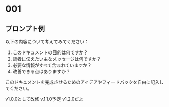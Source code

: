 # 001

## プロンプト例

以下の内容について考えてみてください：

1. このドキュメントの目的は何ですか？
2. 読者に伝えたい主なメッセージは何ですか？
3. 必要な情報がすべて含まれていますか？
4. 改善できる点はありますか？

このドキュメントを完成させるためのアイデアやフィードバックを自由に記入してください。

v1.0.0として改修
v.1.1.0予定
v1.2.0だよ